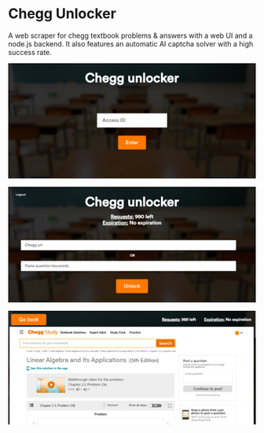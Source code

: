 # Chegg Unlocker
A web scraper for chegg textbook problems & answers with a web UI and a node.js backend. It also features an automatic AI captcha solver with a high success rate.

![Image 1](https://github.com/TahaInc/chegg-unlocker/blob/main/Screenshots/Screenshot_1.png?raw=true)

![Image 1](https://github.com/TahaInc/chegg-unlocker/blob/main/Screenshots/Screenshot_2.png?raw=true)

![Image 1](https://github.com/TahaInc/chegg-unlocker/blob/main/Screenshots/Screenshot_3.png?raw=true)
